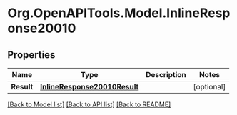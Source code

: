# Org.OpenAPITools.Model.InlineResponse20010
## Properties

Name | Type | Description | Notes
------------ | ------------- | ------------- | -------------
**Result** | [**InlineResponse20010Result**](InlineResponse20010Result.md) |  | [optional] 

[[Back to Model list]](../README.md#documentation-for-models) [[Back to API list]](../README.md#documentation-for-api-endpoints) [[Back to README]](../README.md)

